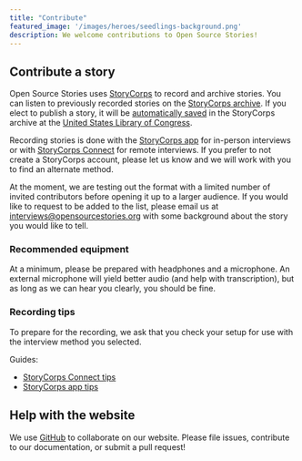 ```yaml
---
title: "Contribute"
featured_image: '/images/heroes/seedlings-background.png'
description: We welcome contributions to Open Source Stories!
---
```


## <a id="contribute"></a> Contribute a story

Open Source Stories uses [StoryCorps](https://storycorps.org/) to record and archive stories. You can listen to previously recorded stories on the [StoryCorps archive](https://archive.storycorps.org/communities/open-source-stories/). If you elect to publish a story, it will be [automatically saved](https://support.storycorps.me/hc/en-us/articles/206159477-If-I-record-an-interview-with-the-StoryCorps-App-or-StoryCorps-Connect-does-that-mean-anyone-around-the-world-can-listen-to-it-) in the StoryCorps archive at the [United States Library of Congress](https://www.loc.gov/).

Recording stories is done with the [StoryCorps app](https://storycorps.org/participate/storycorps-app/) for in-person interviews or with [StoryCorps Connect](https://storycorps.org/participate/storycorps-connect/) for remote interviews. If you prefer to not create a StoryCorps account, please let us know and we will work with you to find an alternate method. 

At the moment, we are testing out the format with a limited number of invited contributors before opening it up to a larger audience. If you would like to request to be added to the list, please email us at [interviews@opensourcestories.org](mailto:interviews@opensourcestories.org) with some background about the story you would like to tell.

### <a id="equipment"></a> Recommended equipment

At a minimum, please be prepared with headphones and a microphone. An external microphone will yield better audio (and help with transcription), but as long as we can hear you clearly, you should be fine.

### <a id="recording-tips"></a> Recording tips

To prepare for the recording, we ask that you check your setup for use with the interview method you selected.

Guides:
   * [StoryCorps Connect tips](https://support.storycorps.me/hc/en-us/articles/360048686952-Before-you-record-with-StoryCorps-Connect-Tips-for-a-trouble-free-recording)
   * [StoryCorps app tips](https://support.storycorps.me/hc/en-us/articles/360028198111-Before-you-record-with-the-StoryCorps-App-Tips-for-a-trouble-free-recording)

## <a id="help-us-out"></a> Help with the website

We use [GitHub](https://github.com/opensourcestories/opensourcestories.org) to collaborate on our website. Please file issues, contribute to our documentation, or submit a pull request!

